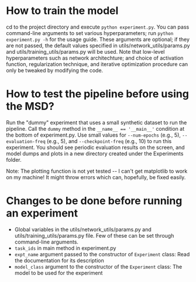 How to train the model
======================
cd to the project directory and execute `python experiment.py`. You can pass command-line arguments to set various hyperparameters; run `python experiment.py -h` for the usage guide. These arguments are optional; if they are not passed, the default values specified in utils/network_utils/params.py and utils/training_utils/params.py will be used. Note that low-level hyperparameters such as network architechture; and choice of activation function, regularization technique, and iterative optimization procedure can only be tweaked by modifying the code.


How to test the pipeline before using the MSD?
==============================================
Run the "dummy" experiment that uses a small synthetic dataset to run the pipeline. Call the `dummy` method in the `__name__ == '__main__'` condition at the bottom of experiment.py. Use small values for `--num-epochs` (e.g., 5), `--evaluation-freq` (e.g., 5), and `--checkpoint-freq` (e.g., 10) to run this experiment. You should see periodic evaluation results on the screen, and model dumps and plots in a new directory created under the Experiments folder.

Note: The plotting function is not yet tested -- I can't get matplotlib to work on my machine! It might throw errors which can, hopefully, be fixed easily.

Changes to be done before running an experiment
================================================
- Global variables in the utils/network_utils/params.py and utils/training_utils/params.py file. Few of these can be set through command-line arguments.
- `task_ids` in main method in experiment.py
- `expt_name` argument passed to the constructor of `Experiment` class: Read the documentation for its description
- `model_class` argument to the constructor of the `Experiment` class: The model to be used for the experiment
